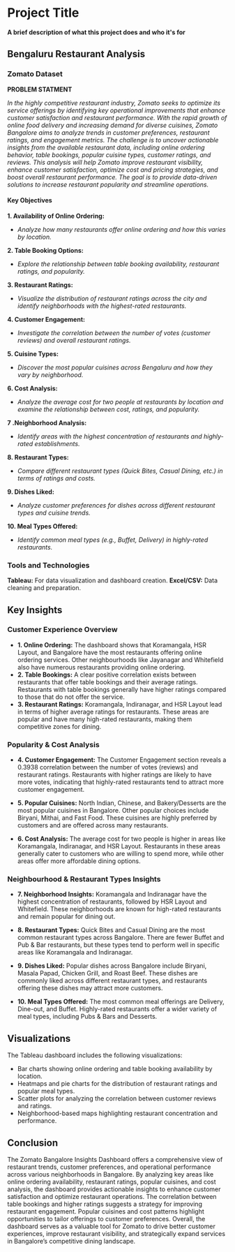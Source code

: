 
# **Project Title**

**A brief description of what this project does and who it's for**

## **Bengaluru Restaurant Analysis** 

### **Zomato Dataset**

**PROBLEM STATMENT** 

*In the highly competitive restaurant industry, Zomato seeks to optimize its
service offerings by identifying key operational improvements that enhance
customer satisfaction and restaurant performance. With the rapid growth of
online food delivery and increasing demand for diverse cuisines, Zomato
Bangalore aims to analyze trends in customer preferences, restaurant ratings,
and engagement metrics.
The challenge is to uncover actionable insights from the available restaurant
data, including online ordering behavior, table bookings, popular cuisine
types, customer ratings, and reviews. This analysis will help Zomato improve
restaurant visibility, enhance customer satisfaction, optimize cost and pricing
strategies, and boost overall restaurant performance. The goal is to provide
data-driven solutions to increase restaurant popularity and streamline
operations.*

#### **Key Objectives**
 
**1. Availability of Online Ordering:**
   - *Analyze how many restaurants offer online ordering and how this varies by location.*

**2. Table Booking Options:**
  - *Explore the relationship between table booking availability, restaurant ratings, and popularity.*

**3. Restaurant Ratings:**
  - *Visualize the distribution of restaurant ratings across the city and identify neighborhoods with the highest-rated restaurants.*

**4. Customer Engagement:**
 - *Investigate the correlation between the number of votes (customer reviews) and overall restaurant ratings.*

**5. Cuisine Types:**
- *Discover the most popular cuisines across Bengaluru and how they vary by neighborhood.*

**6. Cost Analysis:**
- *Analyze the average cost for two people at restaurants by location and examine the relationship between cost, ratings, and popularity.*

**7 .Neighborhood Analysis:**
- *Identify areas with the highest concentration of restaurants and highly-rated establishments.*

**8. Restaurant Types:**
- *Compare different restaurant types (Quick Bites, Casual Dining, etc.) in terms of ratings and costs.*

**9. Dishes Liked:**
- *Analyze customer preferences for dishes across different restaurant types and cuisine trends.*

**10. Meal Types Offered:**
- *Identify common meal types (e.g., Buffet, Delivery) in highly-rated restaurants.*

### **Tools and Technologies**
**Tableau:** For data visualization and dashboard creation.
**Excel/CSV:** Data cleaning and preparation.

## **Key Insights**

 ### **Customer Experience Overview**

 - **1. Online Ordering:**
The dashboard shows that Koramangala, HSR Layout, and Bangalore have the most
restaurants offering online ordering services.
Other neighbourhoods like Jayanagar and Whitefield also have numerous restaurants
providing online ordering.
- **2. Table Bookings:**
A clear positive correlation exists between restaurants that offer table bookings and their
average ratings.
Restaurants with table bookings generally have higher ratings compared to those that do not
offer the service.
- **3. Restaurant Ratings:**
Koramangala, Indiranagar, and HSR Layout lead in terms of higher average ratings for
restaurants.
These areas are popular and have many high-rated restaurants, making them competitive
zones for dining.

### **Popularity & Cost Analysis**
 - **4. Customer Engagement:**
The Customer Engagement section reveals a 0.3938 correlation between the number of votes
(reviews) and restaurant ratings.
Restaurants with higher ratings are likely to have more votes, indicating that highly-rated
restaurants tend to attract more customer engagement.

- **5. Popular Cuisines:**
North Indian, Chinese, and Bakery/Desserts are the most popular cuisines in Bangalore.
Other popular choices include Biryani, Mithai, and Fast Food. These cuisines are highly preferred
by customers and are offered across many restaurants.
- **6. Cost Analysis:**
The average cost for two people is higher in areas like Koramangala, Indiranagar, and HSR
Layout.
Restaurants in these areas generally cater to customers who are willing to spend more, while other
areas offer more affordable dining options.

### **Neighbourhood & Restaurant Types Insights**

- **7. Neighborhood Insights:**
Koramangala and Indiranagar have the highest concentration of restaurants, followed by HSR
Layout and Whitefield.
These neighborhoods are known for high-rated restaurants and remain popular for dining out.

- **8. Restaurant Types:**
Quick Bites and Casual Dining are the most common restaurant types across Bangalore.
There are fewer Buffet and Pub & Bar restaurants, but these types tend to perform well in specific
areas like Koramangala and Indiranagar.

- **9. Dishes Liked:**
Popular dishes across Bangalore include Biryani, Masala Papad, Chicken Grill, and Roast Beef.
These dishes are commonly liked across different restaurant types, and restaurants offering these
dishes may attract more customers.

- **10. Meal Types Offered:**
The most common meal offerings are Delivery, Dine-out, and Buffet.
Highly-rated restaurants offer a wider variety of meal types, including Pubs & Bars and Desserts.

## **Visualizations**
The Tableau dashboard includes the following visualizations:

- Bar charts showing online ordering and table booking availability by location.
- Heatmaps and pie charts for the distribution of restaurant ratings and popular meal types.
- Scatter plots for analyzing the correlation between customer reviews and ratings.
- Neighborhood-based maps highlighting restaurant concentration and performance.

## **Conclusion**
The Zomato Bangalore Insights Dashboard offers a comprehensive view of restaurant trends,
customer preferences, and operational performance across various neighborhoods in Bangalore.
By analyzing key areas like online ordering availability, restaurant ratings, popular cuisines,
and cost analysis, the dashboard provides actionable insights to enhance customer satisfaction
and optimize restaurant operations. The correlation between table bookings and higher ratings
suggests a strategy for improving restaurant engagement. Popular cuisines and cost patterns
highlight opportunities to tailor offerings to customer preferences. Overall, the dashboard serves
as a valuable tool for Zomato to drive better customer experiences, improve restaurant
visibility, and strategically expand services in Bangalore’s competitive dining landscape.
